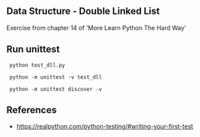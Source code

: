 ## Data Structure - Double Linked List

Exercise from chapter 14 of 'More Learn Python The Hard Way'

## Run unittest

```
 python test_dll.py

 python -m unittest -v test_dll

 python -m unittest discover -v
```

## References

* https://realpython.com/python-testing/#writing-your-first-test